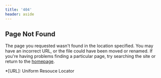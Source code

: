 ```yaml
---
title: '404'
header: aside
---
```

## Page Not Found
The page you requested wasn't found in the location specified. You may have an incorrect URL, or the file could have been moved or renamed. If you're having problems finding a particular page, try searching the site or return to the [homepage](/).

*[URL]: Uniform Resouce Locator
